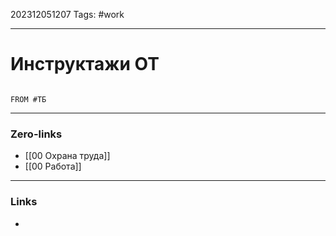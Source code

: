 202312051207
Tags: #work 

---
# Инструктажи ОТ 

```dataview

FROM #ТБ 
```

---
### Zero-links

- [[00 Охрана труда]]
- [[00 Работа]]

---
### Links

-